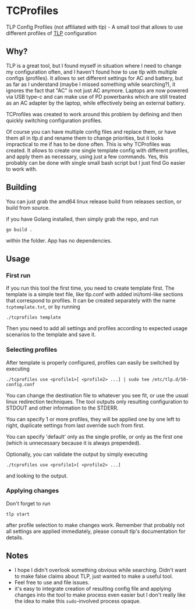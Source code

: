 # TCProfiles

TLP Config Profiles (not affiliated with tlp) - A small tool that allows to use different profiles of [TLP](https://github.com/linrunner/TLP) configuration

## Why?

TLP is a great tool, but I found myself in situation where I need to change my configuration often, and I haven't found how to use tlp with multiple configs (profiles). It allows to set different settings for AC and battery, but as far as I understand (maybe I missed something while searching?), it ignores the fact that "AC" is not just AC anymore. Laptops are now powered via USB type-c and can make use of PD powerbanks which are still treated as an AC adapter by the laptop, while effectively being an external battery.

TCProfiles was created to work around this problem by defining and then quickly switching configuration profiles.

Of course you can have multiple config files and replace them, or have them all in tlp.d and rename them to change priorities,
but it looks impractical to me if has to be done often.
This is why TCProfiles was created. It allows to create one single template config with different profiles, and apply them as necessary,
using just a few commands. Yes, this probably can be done with single small bash script but I just find Go easier to
work with.

## Building

You can just grab the amd64 linux release build from releases section, or build from source.

if you have Golang installed, then simply grab the repo, and run
```
go build .
```
within the folder. App has no dependencies.

## Usage

### First run

If you run this tool the first time, you need to create template first. The template is a simple text file, like tlp.conf
with added ini/toml-like sections that correspond to profiles. It can be created separately with the name `tcptemplate.txt`,
or by running

```
./tcprofiles template
```

Then you need to add all settings and profiles according to expected usage scenarios to the template and save it.

### Selecting profiles

After template is properly configured, profiles can easily be switched by executing

```
./tcprofiles use <profile1>[ <profile2> ...] | sudo tee /etc/tlp.d/50-config.conf
```

You can change the destination file to whatever you see fit, or use the usual linux redirection techniques. The tool outputs only resulting configuration to STDOUT and other information to the STDERR.

You can specify 1 or more profiles, they will be applied one by one left to right, duplicate settings from last override such from first.

You can specify 'default' only as the single profile, or only as the first one (which is unnecessary because it is always prepended).

Optionally, you can validate the output by simply executing

```
./tcprofiles use <profile1>[ <profile2> ...]
```

and looking to the output.

### Applying changes

Don't forget to run
```
tlp start
```

after profile selection to make changes work. Remember that probably not all settings are applied immediately, please consult
tlp's documentation for details.

## Notes
- I hope I didn't overlook something obvious while searching. Didn't want to make false claims about TLP, just wanted to make a useful tool.
- Feel free to use and file issues.
- it's easy to integrate creation of resulting config file and applying changes into the tool to make process even easier but I don't really like the idea to make this `sudo`-involved process opaque.
